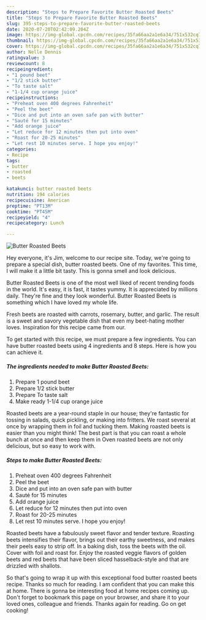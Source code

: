 ```yaml
---
description: "Steps to Prepare Favorite Butter Roasted Beets"
title: "Steps to Prepare Favorite Butter Roasted Beets"
slug: 395-steps-to-prepare-favorite-butter-roasted-beets
date: 2020-07-20T02:42:09.204Z
image: https://img-global.cpcdn.com/recipes/35fa66aa2a1e6a34/751x532cq70/butter-roasted-beets-recipe-main-photo.jpg
thumbnail: https://img-global.cpcdn.com/recipes/35fa66aa2a1e6a34/751x532cq70/butter-roasted-beets-recipe-main-photo.jpg
cover: https://img-global.cpcdn.com/recipes/35fa66aa2a1e6a34/751x532cq70/butter-roasted-beets-recipe-main-photo.jpg
author: Nelle Dennis
ratingvalue: 3
reviewcount: 8
recipeingredient:
- "1 pound beet"
- "1/2 stick butter"
- "To taste salt"
- "1-1/4 cup orange juice"
recipeinstructions:
- "Preheat oven 400 degrees Fahrenheit"
- "Peel the beet"
- "Dice and put into an oven safe pan with butter"
- "Sauté for 15 minutes"
- "Add orange juice"
- "Let reduce for 12 minutes then put into oven"
- "Roast for 20-25 minutes"
- "Let rest 10 minutes serve. I hope you enjoy!"
categories:
- Recipe
tags:
- butter
- roasted
- beets

katakunci: butter roasted beets 
nutrition: 194 calories
recipecuisine: American
preptime: "PT13M"
cooktime: "PT45M"
recipeyield: "4"
recipecategory: Lunch

---
```



![Butter Roasted Beets](https://img-global.cpcdn.com/recipes/35fa66aa2a1e6a34/751x532cq70/butter-roasted-beets-recipe-main-photo.jpg)

Hey everyone, it's Jim, welcome to our recipe site. Today, we're going to prepare a special dish, butter roasted beets. One of my favorites. This time, I will make it a little bit tasty. This is gonna smell and look delicious.

Butter Roasted Beets is one of the most well liked of recent trending foods in the world. It's easy, it is fast, it tastes yummy. It is appreciated by millions daily. They're fine and they look wonderful. Butter Roasted Beets is something which I have loved my whole life.

Fresh beets are roasted with carrots, rosemary, butter, and garlic. The result is a sweet and savory vegetable dish that even my beet-hating mother loves. Inspiration for this recipe came from our.


To get started with this recipe, we must prepare a few ingredients. You can have butter roasted beets using 4 ingredients and 8 steps. Here is how you can achieve it.

<!--inarticleads1-->

##### The ingredients needed to make Butter Roasted Beets:

1. Prepare 1 pound beet
1. Prepare 1/2 stick butter
1. Prepare To taste salt
1. Make ready 1-1/4 cup orange juice


Roasted beets are a year-round staple in our house; they&#39;re fantastic for tossing in salads, quick pickling, or making into fritters. We roast several at once by wrapping them in foil and tucking them. Making roasted beets is easier than you might think! The best part is that you can roast a whole bunch at once and then keep them in Oven roasted beets are not only delicious, but so easy to work with. 

<!--inarticleads2-->

##### Steps to make Butter Roasted Beets:

1. Preheat oven 400 degrees Fahrenheit
1. Peel the beet
1. Dice and put into an oven safe pan with butter
1. Sauté for 15 minutes
1. Add orange juice
1. Let reduce for 12 minutes then put into oven
1. Roast for 20-25 minutes
1. Let rest 10 minutes serve. I hope you enjoy!


Roasted beets have a fabulously sweet flavor and tender texture. Roasting beets intensifies their flavor, brings out their earthy sweetness, and makes their peels easy to strip off. In a baking dish, toss the beets with the oil. Cover with foil and roast for. Enjoy the roasted veggie flavors of golden beets and red beets that have been sliced hasselback-style and that are drizzled with shallots. 

So that's going to wrap it up with this exceptional food butter roasted beets recipe. Thanks so much for reading. I am confident that you can make this at home. There is gonna be interesting food at home recipes coming up. Don't forget to bookmark this page on your browser, and share it to your loved ones, colleague and friends. Thanks again for reading. Go on get cooking!
